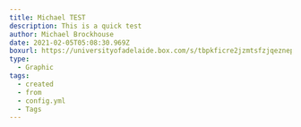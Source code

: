 ```yaml
---
title: Michael TEST
description: This is a quick test
author: Michael Brockhouse
date: 2021-02-05T05:08:30.969Z
boxurl: https://universityofadelaide.box.com/s/tbpkficre2jzmtsfzjqeznep046x2us5
type:
  - Graphic
tags:
  - created
  - from
  - config.yml
  - Tags
---
```


